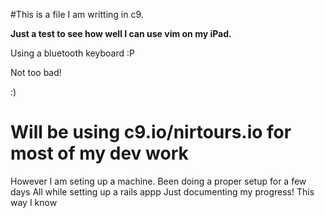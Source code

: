 #This is a file I am writting in c9.

**Just a test to see how well I can use vim on my iPad.**

Using a bluetooth keyboard :P

Not too bad!

:)

# Will be using c9.io/nirtours.io for most of my dev work

However I am seting up a machine. Been doing a proper setup for a few days
All while setting up a rails appp
Just documenting my progress!
This way I know
